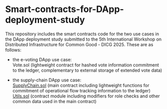 # Smart-contracts-for-DApp-deployment-study

This repository includes the smart contracts code for the two use cases in the DApp deployment study submitted to the 5th International Workshop on Distributed Infrastructure for Common Good - DICG 2025.
These are as follows:

- the e-voting DApp use case: \
  Vote.sol (lightweight contract for hashed vote information commitment to the ledger, complementary to external storage of extended vote data)

- the supply-chain DApp use case: \
  [SupplyChain.sol](SupplyChain.sol) (main contract including lightweight functions for commitment of operational flow tracking information to the ledger) \
  [Utils.sol](Utils.sol) (contract module including modifiers for role checks and other common data used in the main contract)
